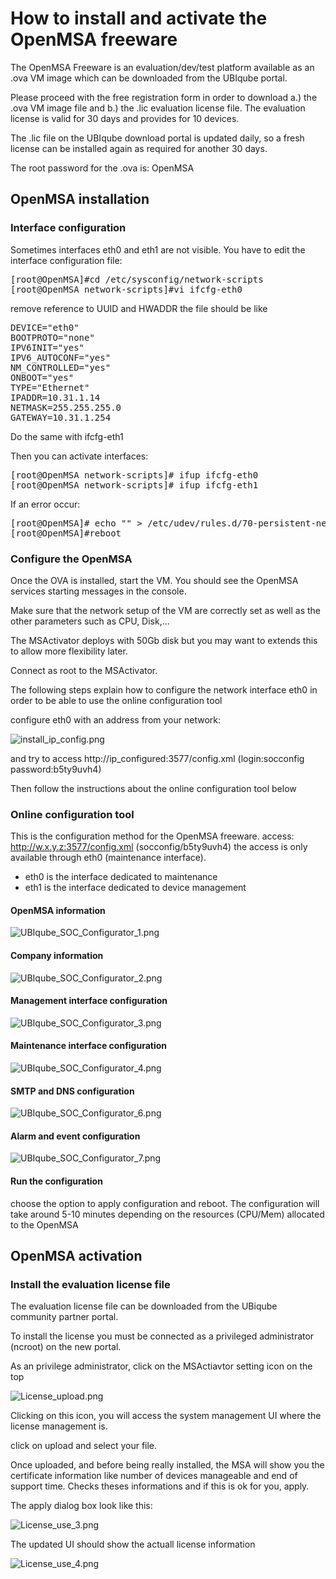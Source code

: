 # How to install and activate the OpenMSA freeware

The OpenMSA Freeware is an evaluation/dev/test platform available
as an .ova VM image which can be downloaded from the UBIqube portal.

Please proceed with the free registration form in order to download
a.) the .ova VM image file and b.) the .lic evaluation license file.
The evaluation license is valid for 30 days and provides for 10 devices.

The .lic file on the UBIqube download portal is updated daily, so a
fresh license can be installed again as required for another 30 days.

The root password for the .ova is: OpenMSA


## OpenMSA installation
### Interface configuration

Sometimes interfaces eth0 and eth1 are not visible. You have to edit the interface configuration file:
<pre>
[root@OpenMSA]#cd /etc/sysconfig/network-scripts
[root@OpenMSA network-scripts]#vi ifcfg-eth0
</pre>
remove reference to UUID and HWADDR the file should be like
<pre>
DEVICE="eth0"
BOOTPROTO="none"
IPV6INIT="yes"
IPV6_AUTOCONF="yes"
NM_CONTROLLED="yes"
ONBOOT="yes"
TYPE="Ethernet"
IPADDR=10.31.1.14
NETMASK=255.255.255.0
GATEWAY=10.31.1.254
</pre>
Do the same with ifcfg-eth1

Then you can activate interfaces:
<pre>
[root@OpenMSA network-scripts]# ifup ifcfg-eth0
[root@OpenMSA network-scripts]# ifup ifcfg-eth1
</pre>
If an error occur:
<pre>
[root@OpenMSA]# echo "" > /etc/udev/rules.d/70-persistent-net.rules
[root@OpenMSA]#reboot
</pre>

### Configure the OpenMSA

Once the OVA is installed, start the VM. You should see the OpenMSA services starting messages in the console.

Make sure that the network setup of the VM are correctly set as well as the other parameters such as CPU, Disk,...

The MSActivator deploys with 50Gb disk but you may want to extends this to allow more flexibility later.

Connect as root to the MSActivator.

The following steps explain how to configure the network interface eth0 in order to be able to use the online configuration tool

configure eth0 with an address from your network:

![install_ip_config.png](Images/OpenMSA_installation_ifconfig.png)

and try to access http://ip_configured:3577/config.xml (login:socconfig password:b5ty9uvh4)

Then follow the instructions about the online configuration tool below

### Online configuration tool

This is the configuration method for the OpenMSA freeware.
access: http://w.x.y.z:3577/config.xml (socconfig/b5ty9uvh4) 
the access is only available through eth0 (maintenance interface). 

* eth0 is the interface dedicated to maintenance 
* eth1 is the interface dedicated to device management

#### OpenMSA information
![UBIqube_SOC_Configurator_1.png](Images/UBIqube_SOC_Configurator_1.png)

#### Company information
![UBIqube_SOC_Configurator_2.png](Images/UBIqube_SOC_Configurator_2.png)

#### Management interface configuration
![UBIqube_SOC_Configurator_3.png](Images/UBIqube_SOC_Configurator_3.png)

#### Maintenance interface configuration
![UBIqube_SOC_Configurator_4.png](Images/UBIqube_SOC_Configurator_4.png)

#### SMTP and DNS configuration
![UBIqube_SOC_Configurator_6.png](Images/UBIqube_SOC_Configurator_6.png)

#### Alarm and event configuration
![UBIqube_SOC_Configurator_7.png](Images/UBIqube_SOC_Configurator_7.png)

#### Run the configuration
choose the option to apply configuration and reboot.
The configuration will take around 5-10 minutes depending on the resources (CPU/Mem) allocated to the OpenMSA 

## OpenMSA activation
### Install the evaluation license file 

The evaluation license file can be downloaded from the UBiqube community partner portal.

To install the license you must be connected as a privileged administrator (ncroot) on the new portal.

As an privilege administrator, click on the MSActiavtor setting icon on the top 

![License_upload.png](Images/License_upload.png)

Clicking on this icon, you will access the system management UI where the license management is.

click on upload and select your file.

Once uploaded, and before being really installed, the MSA will show you the certificate information like number of devices manageable and end of support time.
Checks theses informations and if this is ok for you, apply.

The apply dialog box look like this:

![License_use_3.png](Images/License_use_3.png)

The updated UI should show the actuall license information

![License_use_4.png](Images/License_use_4.png)

